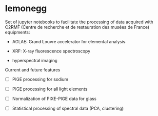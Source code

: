 # lemonegg

Set of jupyter notebooks to facilitate the processing of data acquired with C2RMF (Centre de recherche et de restauration des musées de France) equipments:

- AGLAE: Grand Louvre accelerator for elemental analysis

- XRF: X-ray fluorescence spectroscopy

- hyperspectral imaging


Current and future features

- [ ] PIGE processing for sodium

- [ ] PIGE processing for all light elements

- [ ] Normalization of PIXE-PIGE data for glass

- [ ] Statistical processing of spectral data (PCA, clustering)

